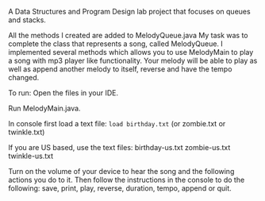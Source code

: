 A Data Structures and Program Design lab project that focuses on queues and stacks. 

All the methods I created are added to MelodyQueue.java 
My task was to complete the class that represents a song, called MelodyQueue. I implemented several methods which allows you to use MelodyMain to play a song with mp3 player like functionality. Your melody will be able to play as well as append another melody to itself, reverse and have the tempo changed.

To run:
Open the files in your IDE. 

Run MelodyMain.java. 

In console first load a text file: `load birthday.txt` (or zombie.txt or twinkle.txt)

If you are US based, use the text files: 
    birthday-us.txt
    zombie-us.txt
    twinkle-us.txt

Turn on the volume of your device to hear the song and the following actions you do to it.
Then follow the instructions in the console to do the following: save, print, play, reverse, duration, tempo, append or quit.
